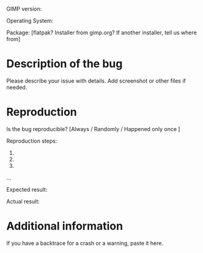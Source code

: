 GIMP version:

Operating System:

Package: [flatpak? Installer from gimp.org? If another installer, tell us where from]

# Description of the bug

Please describe your issue with details.
Add screenshot or other files if needed.

# Reproduction

Is the bug reproducible? [Always / Randomly / Happened only once ]

Reproduction steps:

1.
2.
3.

…

Expected result:

Actual result:

# Additional information

If you have a backtrace for a crash or a warning, paste it here.
